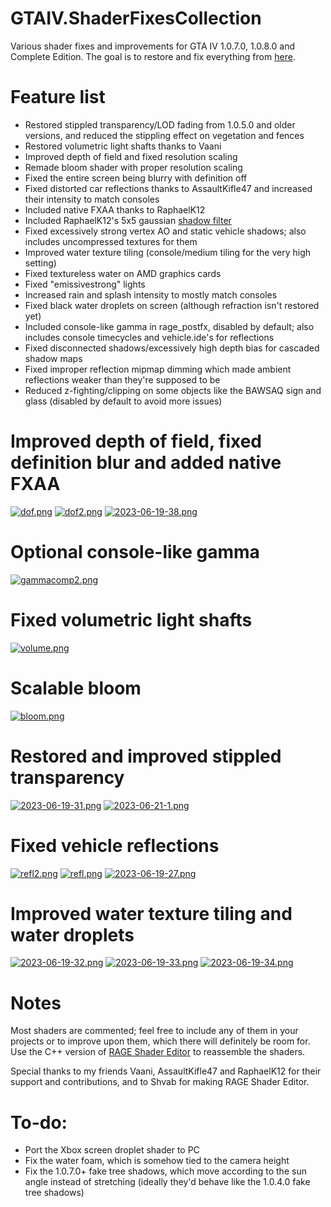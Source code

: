 # GTAIV.ShaderFixesCollection
Various shader fixes and improvements for GTA IV 1.0.7.0, 1.0.8.0 and Complete Edition. The goal is to restore and fix everything from [here](https://libertycity-ru.translate.goog/gta-4/articles/4346-gta-iv-complete-edition-xbox-protiv-pc.html?_x_tr_sl=ru&amp;_x_tr_tl=en&amp;_x_tr_hl=pt-BR).

# Feature list
- Restored stippled transparency/LOD fading from 1.0.5.0 and older versions, and reduced the stippling effect on vegetation and fences
- Restored volumetric light shafts thanks to Vaani
- Improved depth of field and fixed resolution scaling
- Remade bloom shader with proper resolution scaling
- Fixed the entire screen being blurry with definition off
- Fixed distorted car reflections thanks to AssaultKifle47 and increased their intensity to match consoles
- Included native FXAA thanks to RaphaelK12
- Included RaphaelK12's 5x5 gaussian [shadow filter](https://github.com/RaphaelK12/GTA4-Improved-Soft-Shadows)
- Fixed excessively strong vertex AO and static vehicle shadows; also includes uncompressed textures for them
- Improved water texture tiling (console/medium tiling for the very high setting)
- Fixed textureless water on AMD graphics cards
- Fixed "emissivestrong" lights
- Increased rain and splash intensity to mostly match consoles
- Fixed black water droplets on screen (although refraction isn't restored yet)
- Included console-like gamma in rage_postfx, disabled by default; also includes console timecycles and vehicle.ide's for reflections
- Fixed disconnected shadows/excessively high depth bias for cascaded shadow maps
- Fixed improper reflection mipmap dimming which made ambient reflections weaker than they're supposed to be
- Reduced z-fighting/clipping on some objects like the BAWSAQ sign and glass (disabled by default to avoid more issues)

# Improved depth of field, fixed definition blur and added native FXAA
[![dof.png](https://i.postimg.cc/L4kcRwfp/dof.png)](https://postimg.cc/jC5g48Zg)
[![dof2.png](https://i.postimg.cc/KvZdYfrg/dof2.png)](https://postimg.cc/MXFsPyLW)
[![2023-06-19-38.png](https://i.postimg.cc/h4Vmpbmv/2023-06-19-38.png)](https://postimg.cc/3WJWwGnQ)
# Optional console-like gamma
[![gammacomp2.png](https://i.postimg.cc/qRQ494FR/gammacomp2.png)](https://postimg.cc/ZB9GNt4t)
# Fixed volumetric light shafts
[![volume.png](https://i.postimg.cc/wBLBbKHy/volume.png)](https://postimg.cc/Lq4RnbJ2)
# Scalable bloom
[![bloom.png](https://i.postimg.cc/pTBLRDmP/bloom.png)](https://postimg.cc/8JjSbfdY)
# Restored and improved stippled transparency
[![2023-06-19-31.png](https://i.postimg.cc/RVCWd1d7/2023-06-19-31.png)](https://postimg.cc/c6j14nVC)
[![2023-06-21-1.png](https://i.postimg.cc/rpGZ4tG8/2023-06-21-1.png)](https://postimg.cc/p9TBbr17)
# Fixed vehicle reflections
[![refl2.png](https://i.postimg.cc/1RYpg5Dc/refl2.png)](https://postimg.cc/bdkGWPCs)
[![refl.png](https://i.postimg.cc/0j3mhc9H/refl.png)](https://postimg.cc/SY6JML2W)
[![2023-06-19-27.png](https://i.postimg.cc/y8xtmNG1/2023-06-19-27.png)](https://postimg.cc/QFLfsjsw)
# Improved water texture tiling and water droplets
[![2023-06-19-32.png](https://i.postimg.cc/6pyyJ9DT/2023-06-19-32.png)](https://postimg.cc/SnbycpQp)
[![2023-06-19-33.png](https://i.postimg.cc/bJtnX1F6/2023-06-19-33.png)](https://postimg.cc/343Nm0hp)
[![2023-06-19-34.png](https://i.postimg.cc/P5SY1XwM/2023-06-19-34.png)](https://postimg.cc/jDJDbrvW)

# Notes
Most shaders are commented; feel free to include any of them in your projects or to improve upon them, which there will definitely be room for. Use the C++ version of [RAGE Shader Editor](https://gtaforums.com/topic/984675-rage-shader-editor/) to reassemble the shaders.<br>

Special thanks to my friends Vaani, AssaultKifle47 and RaphaelK12 for their support and contributions, and to Shvab for making RAGE Shader Editor.

# To-do:
- Port the Xbox screen droplet shader to PC
- Fix the water foam, which is somehow tied to the camera height
- Fix the 1.0.7.0+ fake tree shadows, which move according to the sun angle instead of stretching (ideally they'd behave like the 1.0.4.0 fake tree shadows)
